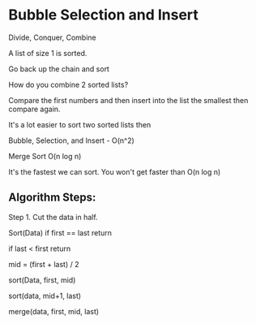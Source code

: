 # Bubble Selection and Insert

Divide, Conquer, Combine

A list of size 1 is sorted. 

Go back up the chain and sort 

How do you combine 2 sorted lists? 

Compare the first numbers and then insert into the list the smallest then compare again.

It's a lot easier to sort two sorted lists then 

Bubble, Selection, and Insert - O(n^2)

Merge Sort O(n log n)

It's the fastest we can sort. You won't get faster than O(n log n)

## Algorithm Steps: 

Step 1. Cut the data in half. 

Sort(Data)
if first == last return

if last < first return

mid = (first + last) / 2

sort(Data, first, mid)

sort(data, mid+1, last)

merge(data, first, mid, last)